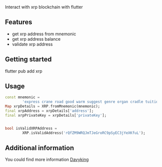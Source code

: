 <!--
This README describes the package. If you publish this package to pub.dev,
this README's contents appear on the landing page for your package.

For information about how to write a good package README, see the guide for
[writing package pages](https://dart.dev/guides/libraries/writing-package-pages).

For general information about developing packages, see the Dart guide for
[creating packages](https://dart.dev/guides/libraries/create-library-packages)
and the Flutter guide for
[developing packages and plugins](https://flutter.dev/developing-packages).
-->

Interact with xrp blockchain with flutter

## Features

- get xrp address from mnemonic
- get xrp address balance
- validate xrp address

## Getting started

flutter pub add xrp

## Usage

```dart
const mnemonic =
        'express crane road good warm suggest genre organ cradle tuition strike manual';
Map xrpDetails = XRP.fromMnemonic(mnemonic);
final xrpAddress = xrpDetails['address'];
final xrpPrivateKey = xrpDetails['privateKey'];


bool isValidXRPAddress =
        XRP.isValidAddress('rQfZM9WRQJmTJeGroRC9pSyEC3jYeXKfuL');
```

## Additional information

You could find more information <a href="https://github.com/Imdavyking/xrp">Davyking</a>